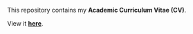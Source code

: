 This repository contains my **Academic Curriculum Vitae (CV)**. 

View it **[here](https://nsswifter.github.io/CV/CV.pdf)**.
